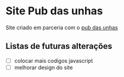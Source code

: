 # Site Pub das unhas
Site criado em parceria com o [pub das unhas](https://www.instagram.com/pubdasunhas.ni/) 
## Listas de futuras alterações
- [ ] colocar mais codigos javascript
- [ ] melhorar design do site
